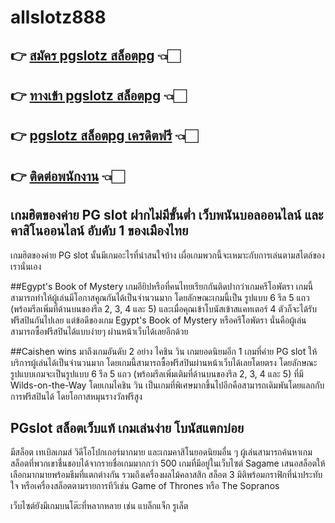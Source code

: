 # allslotz888
## 👉 [สมัคร pgslotz สล็อตpg](https://bit.ly/3BRVzkb) 👈🏻
## 👉 [ทางเข้า pgslotz สล็อตpg](https://bit.ly/3BRVzkb) 👈🏻
## 👉 [pgslotz สล็อตpg เครดิตฟรี](https://bit.ly/3BRVzkb) 👈🏻
## 👉 [ติดต่อพนักงาน](https://bit.ly/3QKJktN) 👈🏻



## เกมฮิตของค่าย PG slot ฝากไม่มีขั้นต่ำ  เว็บพนันบอลออนไลน์ และ คาสิโนออนไลน์ อับดับ 1 ของเมืองไทย

เกมฮิตของค่าย PG slot นั้นมีเกมอะไรที่น่าสนใจบ้าง เผื่อเกมพวกนี้จะเหมาะกับการเล่นตามสไตล์ของเรานั่นเอง

##Egypt's Book of Mystery
เกมอียิปหรือที่คนไทยเรียกกันติดปากว่าเกมครีโอพัตรา เกมนี้สามารถทำให้ผู้เล่นมีโอกาสคูณกันได้เป็นจำนวนมาก โดยลักษณะเกมนี้เป็น รูปแบบ 6 รีล 5 แถว (พร้อมรีลเพิ่มที่ด้านบนของรีล 2, 3, 4 และ 5) และเมื่อคุณเข้าโบนัสเข้าสแคทเตอร์ 4 ตัวก็จะได้รับฟรีสปินกันไปเลย แต่ข้อดีของเกม Egypt's Book of Mystery หรือครีโอพัตรา นั่นคือผู้เล่นสามารถซื้อฟรีสปินได้แบบง่ายๆ ผ่านหน้าเว็บได้เลยอีกด้วย


##Caishen wins
มาถึงเกมอันดับ 2 อย่าง ไคชิน วิน เกมยอดนิยมอีก 1 เกมที่ค่าย PG slot ให้บริการผู้เล่นได้เป็นจำนวนมาก โดยเกมนี้สามารถซื้อฟรีสปินผ่านหน้าเว็บได้เลยโดยตรง โดยลักษณะรูปแบบเกมจะเป็นรูปแบบ 6 รีล 5 แถว (พร้อมรีลเพิ่มเติมที่ด้านบนของรีล 2, 3, 4 และ 5) ที่มี Wilds-on-the-Way โดยเกมไคชิน วิน เป็นเกมที่พิเศษมากขึ้นไปอีกคือสามารถเดิมพันโดยแลกกับการฟรีสปินได้ โดยโอกาสหมุนรางวัลฟรีสูง

## PGslot สล็อตเว็บแท้ เกมเล่นง่าย โบนัสแตกบ่อย


มีสล็อต เทเบิลเกมส์ วิดีโอโปกเกอร์มากมาย และเกมคาสิโนยอดนิยมอื่น ๆ ผู้เล่นสามารถค้นหาเกมสล็อตที่พวกเขาชื่นชอบได้จากรายชื่อเกมมากกว่า 500 เกมที่มีอยู่ในเว็บไซต์ Sagame เสนอสล็อตให้เลือกมากมายพร้อมธีมที่แตกต่างกัน รวมถึงเครื่องผลไม้คลาสสิก สล็อต 3 มิติพร้อมกราฟิกที่น่าประทับใจ หรือเครื่องสล็อตตามรายการทีวีเช่น Game of Thrones หรือ The Sopranos

เว็บไซต์ยังมีเกมบนโต๊ะที่หลากหลาย เช่น แบล็กแจ็ก รูเล็ต
